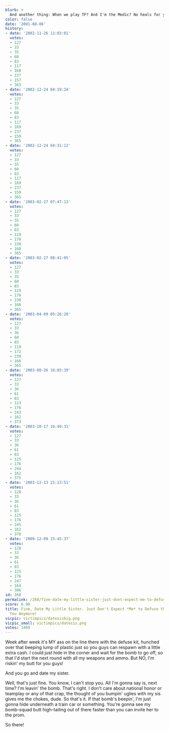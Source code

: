 ```yaml
---
blurb: >
  And another thing: When we play TF? And I'm the Medic? No heals for you! NONE!
color: false
date: '2001-08-08'
history:
- date: '2002-11-26 11:03:01'
  votes:
  - 127
  - 33
  - 35
  - 60
  - 83
  - 117
  - 168
  - 237
  - 157
  - 363
- date: '2002-12-24 04:19:24'
  votes:
  - 127
  - 33
  - 35
  - 60
  - 83
  - 117
  - 169
  - 237
  - 159
  - 365
- date: '2002-12-24 04:31:12'
  votes:
  - 127
  - 33
  - 35
  - 60
  - 83
  - 117
  - 169
  - 237
  - 159
  - 365
- date: '2003-02-27 07:47:13'
  votes:
  - 127
  - 33
  - 35
  - 60
  - 83
  - 119
  - 170
  - 238
  - 160
  - 365
- date: '2003-02-27 08:41:05'
  votes:
  - 127
  - 33
  - 35
  - 60
  - 83
  - 119
  - 170
  - 238
  - 160
  - 365
- date: '2003-04-09 05:26:20'
  votes:
  - 127
  - 33
  - 36
  - 60
  - 83
  - 119
  - 172
  - 239
  - 160
  - 365
- date: '2003-08-26 16:03:39'
  votes:
  - 127
  - 33
  - 36
  - 61
  - 83
  - 123
  - 176
  - 243
  - 162
  - 373
- date: '2003-10-17 16:49:31'
  votes:
  - 127
  - 33
  - 36
  - 61
  - 83
  - 125
  - 176
  - 244
  - 162
  - 375
- date: '2003-12-13 21:13:51'
  votes:
  - 128
  - 33
  - 36
  - 61
  - 83
  - 125
  - 176
  - 245
  - 162
  - 378
- date: '2009-12-09 15:45:37'
  votes:
  - 128
  - 33
  - 36
  - 61
  - 83
  - 125
  - 176
  - 247
  - 164
  - 386
id: 268
permalink: /268/fine-date-my-little-sister-just-dont-expect-me-to-defuse-the-bomb-for-you-anymore/
score: 6.98
title: Fine, Date My Little Sister. Just Don't Expect *Me* to Defuse the Bomb for
  You Anymore!
vicpic: victimpics/datesisbig.png
vicpic_small: victimpics/datesis.png
votes: 1469
---
```


Week after week it's MY ass on the line there with the defuse kit,
hunched over that beeping lump of plastic just so you guys can respawn
with a little extra cash. I could just hide in the corner and wait for
the bomb to go off, so that I'd start the next round with all my weapons
and ammo. But NO, I'm riskin' my butt for you guys!

And you go and date my sister.

Well, that's just fine. You know, I can't stop you. All I'm gonna say
is, next time? I'm leavin' the bomb. That's right. I don't care about
national honor or teamplay or any of that crap, the thought of you
bumpin' uglies with my sis gives me the chokes, dude. So that's it. If
that bomb's beepin', I'm just gonna hide underneath a train car or
something. You're gonna see my bomb-squad butt high-tailing out of there
faster than you can invite her to the prom.

So there!